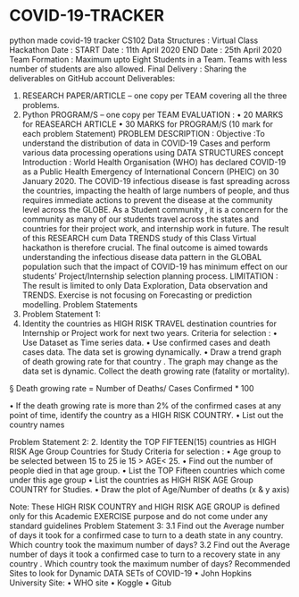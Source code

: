 # COVID-19-TRACKER
python made covid-19 tracker
CS102 Data Structures : Virtual Class Hackathon
Date : START Date : 11th April 2020
END Date : 25th April 2020
Team Formation : Maximum upto Eight Students in a Team. Teams with less
number of students are also allowed.
Final Delivery : Sharing the deliverables on GitHub account
Deliverables:

1. RESEARCH PAPER/ARTICLE – one copy per TEAM covering all the
three problems.
2. Python PROGRAM/S – one copy per TEAM
EVALUATION :
• 20 MARKS for REASEARCH ARTICLE
• 30 MARKS for PROGRAM/S (10 mark for each problem Statement)
PROBLEM DESCRIPTION :
Objective :To understand the distribution of data in COVID-19 Cases and perform
various data processing operations using DATA STRUCTURES concept
Introduction : World Health Organisation (WHO) has declared COVID-19 as a Public
Health Emergency of International Concern (PHEIC) on 30 January 2020. The COVID-19
infectious disease is fast spreading across the countries, impacting the health of large
numbers of people, and thus requires immediate actions to prevent the disease at the
community level across the GLOBE.
As a Student community , it is a concern for the community as many of our students
travel across the states and countries for their project work, and internship work in future.
The result of this RESEARCH cum Data TRENDS study of this Class Virtual hackathon is
therefore crucial. The final outcome is aimed towards understanding the infectious disease
data pattern in the GLOBAL population such that the impact of COVID-19 has minimum
effect on our students’ Project/Internship selection planning process.
LIMITATION : The result is limited to only Data Exploration, Data observation and
TRENDS. Exercise is not focusing on Forecasting or prediction modelling.
Problem Statements
1. Problem Statement 1:
1. Identity the countries as HIGH RISK TRAVEL destination countries for Internship
or Project work for next two years.
Criteria for selection :
• Use Dataset as Time series data.
• Use confirmed cases and death cases data. The data set is growing
dynamically.
• Draw a trend graph of death growing rate for that country . The graph may
change as the data set is dynamic. Collect the death growing rate (fatality
or mortality).

§ Death growing rate = Number of Deaths/ Cases Confirmed *
100

• If the death growing rate is more than 2% of the confirmed cases at any
point of time, identify the country as a HIGH RISK COUNTRY.
• List out the country names

Problem Statement 2:
2. Identity the TOP FIFTEEN(15) countries as HIGH RISK Age Group Countries for
Study
Criteria for selection :
• Age group to be selected between 15 to 25 ie 15 > AGE< 25.
• Find out the number of people died in that age group.
• List the TOP Fifteen countries which come under this age group
• List the countries as HIGH RISK AGE Group COUNTRY for Studies.
• Draw the plot of Age/Number of deaths (x & y axis)

Note: These HIGH RISK COUNTRY and HIGH RISK AGE GROUP is defined only for
this Academic EXERCISE purpose and do not come under any standard guidelines
Problem Statement 3:
3.1 Find out the Average number of days it took for a confirmed case to turn
to a death state in any country. Which country took the maximum number of days?
3.2 Find out the Average number of days it took a confirmed case to turn to a
recovery state in any country . Which country took the maximum number of days?
Recommended Sites to look for Dynamic DATA SETs of COVID-19
• John Hopkins University Site:
• WHO site
• Koggle
• Gitub
